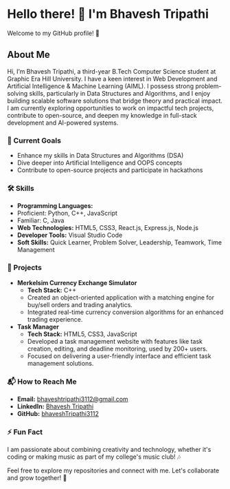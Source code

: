 # Hello there! 👋 I'm Bhavesh Tripathi
Welcome to my GitHub profile! 🚀

## About Me
Hi, I’m Bhavesh Tripathi, a third-year B.Tech Computer Science student at Graphic Era Hill University. I have a keen interest in Web Development and Artificial Intelligence & Machine Learning (AIML). I possess strong problem-solving skills, particularly in Data Structures and Algorithms, and I enjoy building scalable software solutions that bridge theory and practical impact. I am currently exploring opportunities to work on impactful tech projects, contribute to open-source, and deepen my knowledge in full-stack development and AI-powered systems.

### 🌱 Current Goals
- Enhance my skills in Data Structures and Algorithms (DSA)
- Dive deeper into Artificial Intelligence and OOPS concepts
- Contribute to open-source projects and participate in hackathons

### 🛠️ Skills
- **Programming Languages:**
- Proficient: Python, C++, JavaScript
- Familiar: C, Java
- **Web Technologies:** HTML5, CSS3, React.js, Express.js, Node.js
- **Developer Tools:** Visual Studio Code
- **Soft Skills:** Quick Learner, Problem Solver, Leadership, Teamwork, Time Management

### 📂 Projects
- **Merkelsim Currency Exchange Simulator** 
  - **Tech Stack:** C++
  - Created an object-oriented application with a matching engine for buy/sell orders and trading analytics.
  - Integrated real-time currency conversion algorithms for an enhanced trading experience.
- **Task Manager**
  - **Tech Stack:** HTML5, CSS3, JavaScript
  - Developed a task management website with features like task creation, editing, and deadline monitoring, used by 200+ users.
  - Focused on delivering a user-friendly interface and efficient task management solutions.

### 📬 How to Reach Me
- **Email:** bhaveshtripathi3112@gmail.com
- **LinkedIn:** [Bhavesh Tripathi](https://www.linkedin.com/in/bhavesh-tripathi-a69483309/)
- **GitHub:** [bhaveshTripathi3112](https://github.com/bhaveshTripathi3112)

### ⚡ Fun Fact
I am passionate about combining creativity and technology, whether it's coding or making music as part of my college's music club! 🎶

Feel free to explore my repositories and connect with me. Let's collaborate and grow together! 🌟
